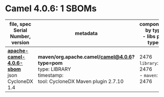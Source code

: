 Camel 4.0.6: 1 SBOMs
=======

| file, spec<br>Serial Number, version| metadata | components<br>by type<br>- libs purl types |
| ----------------------------------- | -------- | ------------------------------------------ |
| **[apache-camel-4.0.6-sbom](maven/org.apache.camel/camel/4.0.6/apache-camel-4.0.6-sbom.json)**<br>json CycloneDX 1.4 | **maven/org.apache.camel/camel@4.0.6?type=pom**<br>type: LIBRARY<br>timestamp: <br>tool: CycloneDX Maven plugin 2.7.10 | 2476<br>`library`: 2476 <br>- `maven`: 2476  |
